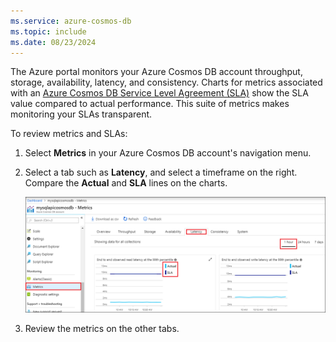 ```yaml
---
ms.service: azure-cosmos-db
ms.topic: include
ms.date: 08/23/2024
---
```

The Azure portal monitors your Azure Cosmos DB account throughput, storage, availability, latency, and consistency. Charts for metrics associated with an [Azure Cosmos DB Service Level Agreement (SLA)](https://azure.microsoft.com/support/legal/sla/cosmos-db/) show the SLA value compared to actual performance. This suite of metrics makes monitoring your SLAs transparent.

To review metrics and SLAs: 

1. Select **Metrics** in your Azure Cosmos DB account's navigation menu.
   
2. Select a tab such as **Latency**, and select a timeframe on the right. Compare the **Actual** and **SLA** lines on the charts.
   
   ![Azure Cosmos DB metrics suite](./media/cosmos-db-tutorial-review-slas/azure-cosmosdb-metrics-suite.png)
   
3. Review the metrics on the other tabs. 
